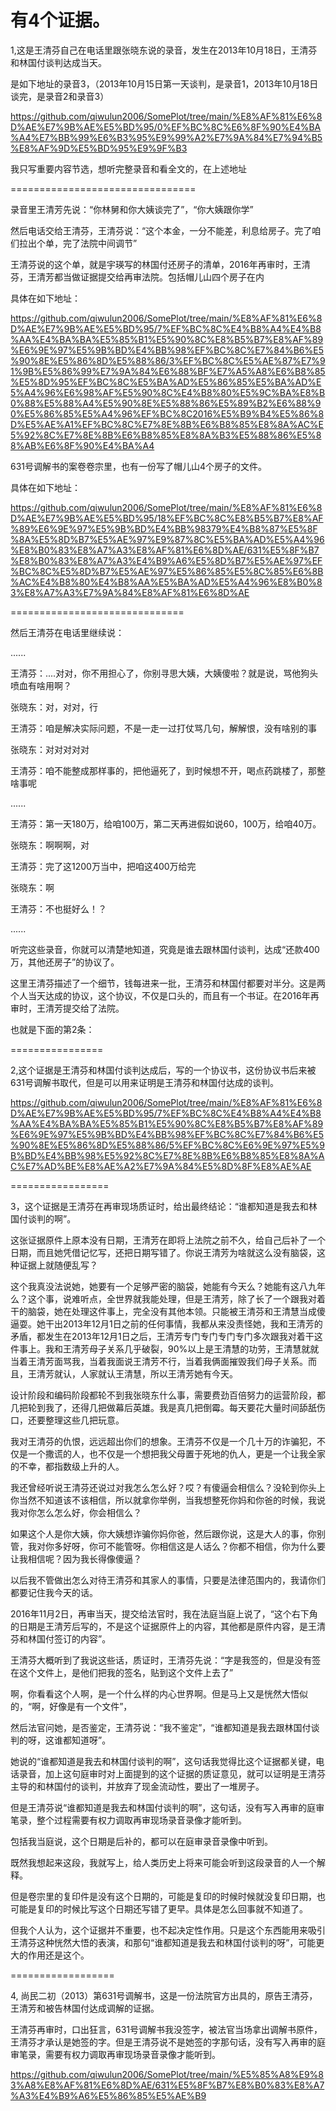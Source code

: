 有4个证据。
=======================

1,这是王清芬自己在电话里跟张晓东说的录音，发生在2013年10月18日，王清芬和林国付谈判达成当天。

是如下地址的录音3，（2013年10月15日第一天谈判，是录音1，2013年10月18日谈完，是录音2和录音3）

https://github.com/qiwulun2006/SomePlot/tree/main/%E8%AF%81%E6%8D%AE%E7%9B%AE%E5%BD%95/0%EF%BC%8C%E6%8F%90%E4%BA%A4%E7%BB%99%E6%B3%95%E9%99%A2%E7%9A%84%E7%94%B5%E8%AF%9D%E5%BD%95%E9%9F%B3

我只写重要内容节选，想听完整录音和看全文的，在上述地址

================================

录音里王清芳先说：“你林舅和你大姨谈完了”，“你大姨跟你学”

然后电话交给王清芬，王清芬说：“这个本金，一分不能差，利息给房子。完了咱们拉出个单，完了法院中间调节”

王清芬说的这个单，就是宇瑛写的林国付还房子的清单，2016年再审时，王清芬，王清芳都当做证据提交给再审法院。包括帽儿山四个房子在内

具体在如下地址：

https://github.com/qiwulun2006/SomePlot/tree/main/%E8%AF%81%E6%8D%AE%E7%9B%AE%E5%BD%95/7%EF%BC%8C%E4%B8%A4%E4%B8%AA%E4%BA%BA%E5%85%B1%E5%90%8C%E8%B5%B7%E8%AF%89%E6%9E%97%E5%9B%BD%E4%BB%98%EF%BC%8C%E7%84%B6%E5%90%8E%E5%86%8D%E5%88%86/3%EF%BC%8C%E5%AE%87%E7%91%9B%E5%86%99%E7%9A%84%E6%88%BF%E7%A5%A8%E6%B8%85%E5%8D%95%EF%BC%8C%E5%BA%AD%E5%86%85%E5%BA%AD%E5%A4%96%E6%98%AF%E5%90%8C%E4%B8%80%E5%9C%BA%E8%B0%88%E5%88%A4%E5%90%8E%E5%88%86%E5%89%B2%E6%88%90%E5%86%85%E5%A4%96%EF%BC%8C2016%E5%B9%B4%E5%86%8D%E5%AE%A1%EF%BC%8C%E7%8E%8B%E6%B8%85%E8%8A%AC%E5%92%8C%E7%8E%8B%E6%B8%85%E8%8A%B3%E5%88%86%E5%88%AB%E6%8F%90%E4%BA%A4

631号调解书的案卷卷宗里，也有一份写了帽儿山4个房子的文件。

具体在如下地址：

https://github.com/qiwulun2006/SomePlot/tree/main/%E8%AF%81%E6%8D%AE%E7%9B%AE%E5%BD%95/18%EF%BC%8C%E8%B5%B7%E8%AF%89%E6%9E%97%E5%9B%BD%E4%BB%98379%E4%B8%87%E5%8F%8A%E5%8D%B7%E5%AE%97%E9%87%8C%E5%BA%AD%E5%A4%96%E8%B0%83%E8%A7%A3%E8%AF%81%E6%8D%AE/631%E5%8F%B7%E8%B0%83%E8%A7%A3%E4%B9%A6%E5%8D%B7%E5%AE%97%EF%BC%8C%E5%8D%B7%E5%AE%97%E5%86%85%E5%8C%85%E6%8B%AC%E4%B8%80%E4%B8%AA%E5%BA%AD%E5%A4%96%E8%B0%83%E8%A7%A3%E7%9A%84%E8%AF%81%E6%8D%AE

==============================

然后王清芬在电话里继续说：

......

王清芬：....对对，你不用担心了，你别寻思大姨，大姨傻啦？就是说，骂他狗头喷血有啥用啊？

张晓东：对，对对，行

王清芬：咱是解决实际问题，不是一走一过打仗骂几句，解解恨，没有啥别的事

张晓东：对对对对对

王清芬：咱不能整成那样事的，把他逼死了，到时候想不开，喝点药跳楼了，那整啥事呢

......

王清芬：第一天180万，给咱100万，第二天再进假如说60，100万，给咱40万。

张晓东：啊啊啊，对

王清芬：完了这1200万当中，把咱这400万给完

张晓东：啊

王清芬：不也挺好么！？

......

听完这些录音，你就可以清楚地知道，究竟是谁去跟林国付谈判，达成“还款400万，其他还房子”的协议了。



这里王清芬描述了一个细节，钱每进来一批，王清芬和林国付都要对半分。这是两个人当天达成的协议，这个协议，不仅是口头的，而且有一个书证。在2016年再审时，王清芳提交给了法院。

也就是下面的第2条：

================

2,这个证据是王清芬和林国付谈判达成后，写的一个协议书，这份协议书后来被631号调解书取代，但是可以用来证明是王清芬和林国付达成的谈判。

https://github.com/qiwulun2006/SomePlot/tree/main/%E8%AF%81%E6%8D%AE%E7%9B%AE%E5%BD%95/7%EF%BC%8C%E4%B8%A4%E4%B8%AA%E4%BA%BA%E5%85%B1%E5%90%8C%E8%B5%B7%E8%AF%89%E6%9E%97%E5%9B%BD%E4%BB%98%EF%BC%8C%E7%84%B6%E5%90%8E%E5%86%8D%E5%88%86/5%EF%BC%8C%E6%9E%97%E5%9B%BD%E4%BB%98%E5%92%8C%E7%8E%8B%E6%B8%85%E8%8A%AC%E7%AD%BE%E8%AE%A2%E7%9A%84%E5%8D%8F%E8%AE%AE

=================

3，这个证据是王清芬在再审现场质证时，给出最终结论：“谁都知道是我去和林国付谈判的啊”。

这张证据原件上原本没有日期，王清芳在即将上法院之前不久，给自己后补了一个日期，而且她凭借记忆写，还把日期写错了。你说王清芳为啥就这么没有脑袋，这种证据上就随便乱写？

这个我真没法说她，她要有一个足够严密的脑袋，她能有今天么？她能有这八九年么？这个事，说难听点，全世界就我能处理，但是王清芳，除了长了一个跟我对着干的脑袋，她在处理这件事上，完全没有其他本领。只能被王清芬和王清慧当成傻逼耍。她干出2013年12月1日之前的任何事情，我都从来没责怪她，我和王清芳的矛盾，都发生在2013年12月1日之后，王清芳专门专门专门专门多次跟我对着干这件事上。我和王清芳母子关系几乎破裂，90%以上是王清慧的功劳，王清慧就就当着王清芳面骂我，当着我面说王清芳不行，当着我俩面摧毁我们母子关系。而且，王清芳就认，人家就认王清慧，所以王清芳她有今天。

设计阶段和编码阶段都轮不到我张晓东什么事，需要费劲百倍努力的运营阶段，都几把轮到我了，还得几把做幕后英雄。我是真几把倒霉。每天要花大量时间舔舐伤口，还要整理这些几把玩意。

我对王清芬的仇恨，远远超出你们的想象。王清芬不仅是一个几十万的诈骗犯，不仅是一个撒谎的人，也不仅是一个想把我父母置于死地的仇人，更是一个让我全家的不幸，都指数级上升的人。

我还曾经听说王清芬还说过对我怎么怎么好？哎？有傻逼会相信么？没轮到你头上你当然不知道该不该相信，所以就拿你举例，当我想整死你妈和你爸的时候，我说我对你怎么怎么好，你会相信么？

如果这个人是你大姨，你大姨想诈骗你妈你爸，然后跟你说，这是大人的事，你别管，我对你多好呀，你可不能管呀。你相信这是人话么？你都不相信，你为什么要让我相信呢？因为我长得像傻逼？

以后我不管做出怎么对待王清芬和其家人的事情，只要是法律范围内的，我请你们都要记住我今天的话。

2016年11月2日，再审当天，提交给法官时，我在法庭当庭上说了，“这个右下角的日期是王清芳后写的，不是这个证据原件上的内容，其他都是原件内容，是王清芬和林国付签订的内容”。

王清芬大概听到了我说这些话，质证时，王清芬先说：“字是我签的，但是没有签在这个文件上，是他们把我的签名，贴到这个文件上去了”

啊，你看看这个人啊，是一个什么样的内心世界啊。但是马上又是恍然大悟似的，“啊，好像是有一个文件”，

然后法官问她，是否鉴定，王清芬说：“我不鉴定”，“谁都知道是我去跟林国付谈判的呀，这谁都知道呀”。

她说的“谁都知道是我去和林国付谈判的啊”，这句话我觉得比这个证据都关键，电话录音，加上这句庭审时对上面提到的这个证据的质证意见，就可以证明是王清芬主导的和林国付的谈判，并放弃了现金流动性，要出了一堆房子。

但是王清芬说“谁都知道是我去和林国付谈判的啊”，这句话，没有写入再审的庭审笔录，整个过程需要有权力调取再审现场录音录像才能听到。

包括我当庭说，这个日期是后补的，都可以在庭审录音录像中听到。

既然我想起来这段，我就写上，给人类历史上将来可能会听到这段录音的人一个解释。

但是卷宗里的复印件是没有这个日期的，可能是复印的时候时候就没复印日期，也可能是复印的时候比写这个日期还写错了更早。具体是怎么回事就不知道了。

但我个人认为，这个证据并不重要，也不起决定性作用。只是这个东西能用来吸引王清芬这种恍然大悟的表演，和那句“谁都知道是我去和林国付谈判的呀”，可能更大的作用还是这个。

==================

4, 尚民二初（2013）第631号调解书，这是一份法院官方出具的，原告王清芬，王清芳和被告林国付达成调解的证据。

王清芬再审时，口出狂言，631号调解书我没签字，被法官当场拿出调解书原件，王清芬才承认是她签的字。但是王清芬说不是她签的字那句话，没有写入再审的庭审笔录，需要有权力调取再审现场录音录像才能听到。

https://github.com/qiwulun2006/SomePlot/tree/main/%E5%85%A8%E9%83%A8%E8%AF%81%E6%8D%AE/631%E5%8F%B7%E8%B0%83%E8%A7%A3%E4%B9%A6%E5%86%85%E5%AE%B9

